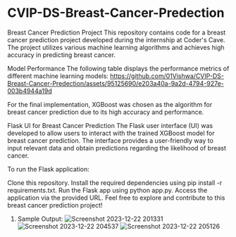 # CVIP-DS-Breast-Cancer-Predection
Breast Cancer Prediction Project
This repository contains code for a breast cancer prediction project developed during the internship at Coder's Cave. The project utilizes various machine learning algorithms and achieves high accuracy in predicting breast cancer.

Model Performance
The following table displays the performance metrics of different machine learning models:
https://github.com/01Vishwa/CVIP-DS-Breast-Cancer-Predection/assets/95125690/e203a40a-9a2d-4794-927e-003b4944a19d

For the final implementation, XGBoost was chosen as the algorithm for breast cancer prediction due to its high accuracy and performance.

Flask UI for Breast Cancer Prediction
The Flask user interface (UI) was developed to allow users to interact with the trained XGBoost model for breast cancer prediction. The interface provides a user-friendly way to input relevant data and obtain predictions regarding the likelihood of breast cancer.

To run the Flask application:

Clone this repository.
Install the required dependencies using pip install -r requirements.txt.
Run the Flask app using python app.py.
Access the application via the provided URL.
Feel free to explore and contribute to this breast cancer prediction project!

1. Sample Output:
![Screenshot 2023-12-22 201331](https://github.com/01Vishwa/CVIP-DS-Breast-Cancer-Predection/assets/95125690/2fcdf9e4-a663-46c6-abfd-5b42bee62937)
![Screenshot 2023-12-22 204537](https://github.com/01Vishwa/CVIP-DS-Breast-Cancer-Predection/assets/95125690/90af8723-e28b-4f85-8f65-ca2d812c8935)
![Screenshot 2023-12-22 205126](https://github.com/01Vishwa/CVIP-DS-Breast-Cancer-Predection/assets/95125690/4c580cae-e31e-4584-a193-4fd2e7e525ae)

 
